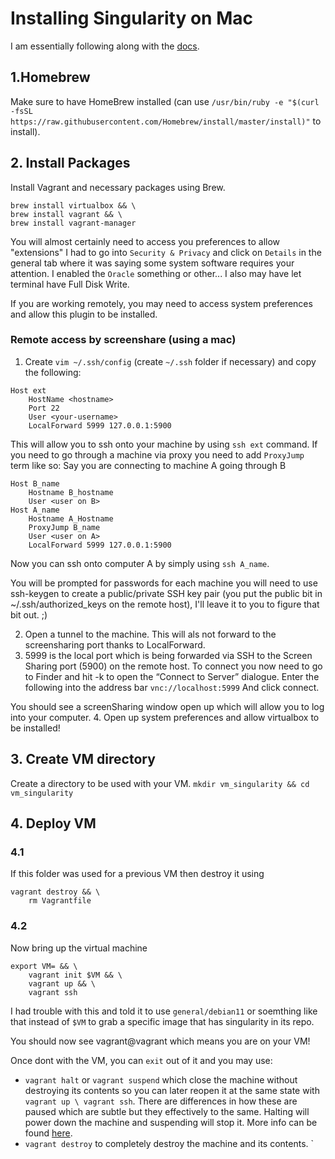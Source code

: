 # Installing Singularity on Mac

I am essentially following along with the [docs](https://sylabs.io/guides/3.0/user-guide/installation.html#install-on-windows-or-mac). 



## 1.Homebrew 
Make sure to have HomeBrew installed (can use `/usr/bin/ruby -e "$(curl -fsSL https://raw.githubusercontent.com/Homebrew/install/master/install)"` to install).

## 2. Install Packages
Install Vagrant and necessary packages using Brew.
```
brew install virtualbox && \
brew install vagrant && \
brew install vagrant-manager
```

You will almost certainly need to access you preferences to allow "extensions" I had to go into `Security & Privacy` and click on `Details` in the general tab where it was saying some system software requires your attention. I enabled the `Oracle` something or other... I also may have let terminal have Full Disk Write.

If you are working remotely, you may need to access system preferences and allow this plugin to be installed. 

### Remote access by screenshare (using a mac)

1. Create `vim ~/.ssh/config` (create `~/.ssh` folder if necessary) and copy the following:
```
Host ext
    HostName <hostname>
    Port 22
    User <your-username>
    LocalForward 5999 127.0.0.1:5900
```
This will allow you to ssh onto your machine by using `ssh ext` command. If you need to go through a machine via proxy you need to add `ProxyJump` term like so: 
Say you are connecting to machine A going through B

```
Host B_name
    Hostname B_hostname
    User <user on B>
Host A_name
    Hostname A_Hostname
    ProxyJump B_name
    User <user on A>
    LocalForward 5999 127.0.0.1:5900
```

Now you can ssh onto computer A by simply using `ssh A_name`. 

You will be prompted for passwords for each machine you will need to use ssh-keygen to create a public/private SSH key pair (you put the public bit in ~/.ssh/authorized_keys on the remote host), I'll leave it to you to figure that bit out. ;)

2. Open a tunnel to the machine. This will als not forward to the screensharing port thanks to LocalForward.
3. 5999 is the local port which is being forwarded via SSH to the Screen Sharing port (5900) on the remote host. 
To connect you now need to go to Finder and hit <cmd>-k to open the “Connect to Server” dialogue. Enter the following into the address bar
`vnc://localhost:5999`
And click connect.

You should see a screenSharing window open up which will allow you to log into your computer.
4. Open up system preferences and allow virtualbox to be installed!

## 3. Create VM directory
Create a directory to be used with your VM.
`mkdir vm_singularity && cd vm_singularity`

## 4. Deploy VM
### 4.1 
If this folder was used for a previous VM then destroy it using 
```
vagrant destroy && \
    rm Vagrantfile
```
### 4.2
Now bring up the virtual machine
    
```
export VM= && \
    vagrant init $VM && \
    vagrant up && \
    vagrant ssh
```

I had trouble with this and told it to use `general/debian11` or soemthing like that instead of `$VM` to grab a specific image that has singularity in its repo.
    
You should now see vagrant@vagrant which means you are on your VM! 

Once dont with the VM, you can `exit` out of it and you may use:
- `vagrant halt` or `vagrant suspend` which close the machine without destroying its contents so you can later reopen it at the same state with `vagrant up \ vagrant ssh`. There are differences in how these are paused which are subtle but they effectively to the same. Halting will power down the machine and suspending will stop it. More info can be found [here](https://www.vagrantup.com/intro/getting-started/teardown.html). 
- `vagrant destroy` to completely destroy the machine and its contents. `

    
    
    
    
